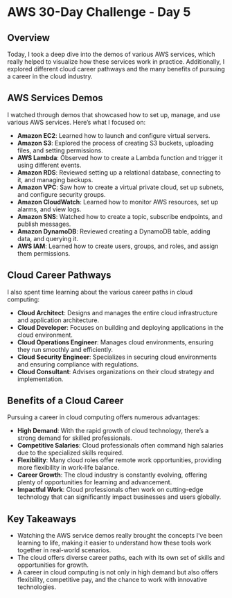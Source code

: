 # AWS 30-Day Challenge - Day 5

## Overview

Today, I took a deep dive into the demos of various AWS services, which really helped to visualize how these services work in practice. Additionally, I explored different cloud career pathways and the many benefits of pursuing a career in the cloud industry.

## AWS Services Demos

I watched through demos that showcased how to set up, manage, and use various AWS services. Here’s what I focused on:

- **Amazon EC2**: Learned how to launch and configure virtual servers.
- **Amazon S3**: Explored the process of creating S3 buckets, uploading files, and setting permissions.
- **AWS Lambda**: Observed how to create a Lambda function and trigger it using different events.
- **Amazon RDS**: Reviewed setting up a relational database, connecting to it, and managing backups.
- **Amazon VPC**: Saw how to create a virtual private cloud, set up subnets, and configure security groups.
- **Amazon CloudWatch**: Learned how to monitor AWS resources, set up alarms, and view logs.
- **Amazon SNS**: Watched how to create a topic, subscribe endpoints, and publish messages.
- **Amazon DynamoDB**: Reviewed creating a DynamoDB table, adding data, and querying it.
- **AWS IAM**: Learned how to create users, groups, and roles, and assign them permissions.

## Cloud Career Pathways

I also spent time learning about the various career paths in cloud computing:

- **Cloud Architect**: Designs and manages the entire cloud infrastructure and application architecture.
- **Cloud Developer**: Focuses on building and deploying applications in the cloud environment.
- **Cloud Operations Engineer**: Manages cloud environments, ensuring they run smoothly and efficiently.
- **Cloud Security Engineer**: Specializes in securing cloud environments and ensuring compliance with regulations.
- **Cloud Consultant**: Advises organizations on their cloud strategy and implementation.

## Benefits of a Cloud Career

Pursuing a career in cloud computing offers numerous advantages:

- **High Demand**: With the rapid growth of cloud technology, there’s a strong demand for skilled professionals.
- **Competitive Salaries**: Cloud professionals often command high salaries due to the specialized skills required.
- **Flexibility**: Many cloud roles offer remote work opportunities, providing more flexibility in work-life balance.
- **Career Growth**: The cloud industry is constantly evolving, offering plenty of opportunities for learning and advancement.
- **Impactful Work**: Cloud professionals often work on cutting-edge technology that can significantly impact businesses and users globally.

## Key Takeaways

- Watching the AWS service demos really brought the concepts I’ve been learning to life, making it easier to understand how these tools work together in real-world scenarios.
- The cloud offers diverse career paths, each with its own set of skills and opportunities for growth.
- A career in cloud computing is not only in high demand but also offers flexibility, competitive pay, and the chance to work with innovative technologies.
